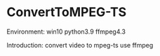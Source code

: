 # ConvertToMPEG-TS
Environment: win10 python3.9 ffmpeg4.3

Introduction: convert video to mpeg-ts use ffmpeg

